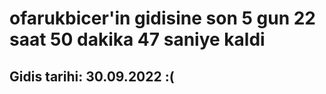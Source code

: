 # ofarukbicer'in gidisine son 5 gun 22 saat 50 dakika 47 saniye kaldi

## Gidis tarihi: 30.09.2022 :(